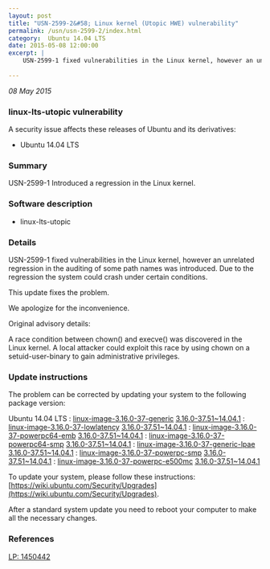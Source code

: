 ```yaml
---
layout: post
title: "USN-2599-2&#58; Linux kernel (Utopic HWE) vulnerability"
permalink: /usn/usn-2599-2/index.html
category:  Ubuntu 14.04 LTS
date: 2015-05-08 12:00:00
excerpt: |
    USN-2599-1 fixed vulnerabilities in the Linux kernel, however an unrelated regression in the auditing of some path names was introduced. Due to the regression the system could crash under certain conditions.
    
--- 
```

 
 

*08 May 2015*

### linux-lts-utopic vulnerability

A security issue affects these releases of Ubuntu and its derivatives:

* Ubuntu 14.04 LTS

### Summary

USN-2599-1 Introduced a regression in the Linux kernel. 

### Software description

* linux-lts-utopic 

### Details

USN-2599-1 fixed vulnerabilities in the Linux kernel, however an unrelated regression in the auditing of some path names was introduced. Due to the regression the system could crash under certain conditions.

This update fixes the problem.

We apologize for the inconvenience.

Original advisory details:

 A race condition between chown() and execve() was discovered in the Linux kernel. A local attacker could exploit this race by using chown on a setuid-user-binary to gain administrative privileges. 

### Update instructions

The problem can be corrected by updating your system to the following package version:

Ubuntu 14.04 LTS
 : [linux-image-3.16.0-37-generic](https://launchpad.net/ubuntu/+source/linux-lts-utopic) <span> [3.16.0-37.51~14.04.1](https://launchpad.net/ubuntu/+source/linux-lts-utopic/3.16.0-37.51~14.04.1) </span> 
 : [linux-image-3.16.0-37-lowlatency](https://launchpad.net/ubuntu/+source/linux-lts-utopic) <span> [3.16.0-37.51~14.04.1](https://launchpad.net/ubuntu/+source/linux-lts-utopic/3.16.0-37.51~14.04.1) </span> 
 : [linux-image-3.16.0-37-powerpc64-emb](https://launchpad.net/ubuntu/+source/linux-lts-utopic) <span> [3.16.0-37.51~14.04.1](https://launchpad.net/ubuntu/+source/linux-lts-utopic/3.16.0-37.51~14.04.1) </span> 
 : [linux-image-3.16.0-37-powerpc64-smp](https://launchpad.net/ubuntu/+source/linux-lts-utopic) <span> [3.16.0-37.51~14.04.1](https://launchpad.net/ubuntu/+source/linux-lts-utopic/3.16.0-37.51~14.04.1) </span> 
 : [linux-image-3.16.0-37-generic-lpae](https://launchpad.net/ubuntu/+source/linux-lts-utopic) <span> [3.16.0-37.51~14.04.1](https://launchpad.net/ubuntu/+source/linux-lts-utopic/3.16.0-37.51~14.04.1) </span> 
 : [linux-image-3.16.0-37-powerpc-smp](https://launchpad.net/ubuntu/+source/linux-lts-utopic) <span> [3.16.0-37.51~14.04.1](https://launchpad.net/ubuntu/+source/linux-lts-utopic/3.16.0-37.51~14.04.1) </span> 
 : [linux-image-3.16.0-37-powerpc-e500mc](https://launchpad.net/ubuntu/+source/linux-lts-utopic) <span> [3.16.0-37.51~14.04.1](https://launchpad.net/ubuntu/+source/linux-lts-utopic/3.16.0-37.51~14.04.1) </span> 

To update your system, please follow these instructions: [https://wiki.ubuntu.com/Security/Upgrades](https://wiki.ubuntu.com/Security/Upgrades).

After a standard system update you need to reboot your computer to make all the necessary changes. 

### References

 
 [LP: 1450442](https://launchpad.net/bugs/1450442)
 

